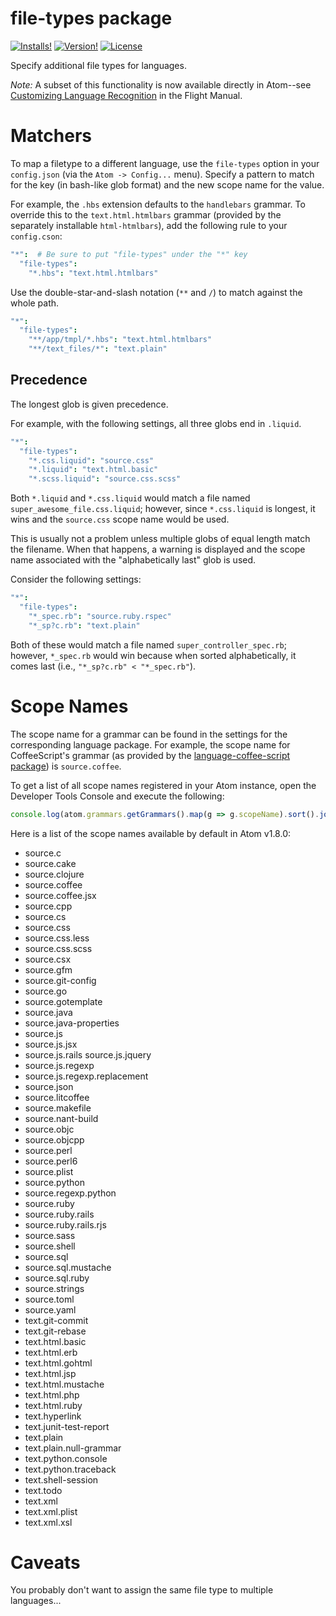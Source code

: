 # file-types package

[![Installs!](https://img.shields.io/apm/dm/file-types.svg)](https://atom.io/packages/file-types)
[![Version!](https://img.shields.io/apm/v/file-types.svg)](https://atom.io/packages/file-types)
[![License](https://img.shields.io/apm/l/file-types.svg)](https://github.com/execjosh/atom-file-types/blob/master/LICENSE.md)

Specify additional file types for languages.

_Note:_ A subset of this functionality is now available directly in Atom--see [Customizing Language Recognition](http://flight-manual.atom.io/using-atom/sections/basic-customization/#customizing-language-recognition) in the Flight Manual.

# Matchers

To map a filetype to a different language, use the `file-types` option in your `config.json` (via the `Atom -> Config...` menu). Specify a pattern to match for the key (in bash-like glob format) and the new scope name for the value.

For example, the `.hbs` extension defaults to the `handlebars` grammar. To override this to the `text.html.htmlbars` grammar (provided by the separately installable `html-htmlbars`), add the following rule to your `config.cson`:

```cson
"*":  # Be sure to put "file-types" under the "*" key
  "file-types":
    "*.hbs": "text.html.htmlbars"
```

Use the double-star-and-slash notation (`**` and `/`) to match against the whole path.

```cson
"*":
  "file-types":
    "**/app/tmpl/*.hbs": "text.html.htmlbars"
    "**/text_files/*": "text.plain"
```

## Precedence

The longest glob is given precedence.

For example, with the following settings, all three globs end in `.liquid`.

```cson
"*":
  "file-types":
    "*.css.liquid": "source.css"
    "*.liquid": "text.html.basic"
    "*.scss.liquid": "source.css.scss"
```

Both `*.liquid` and `*.css.liquid` would match a file named `super_awesome_file.css.liquid`; however, since `*.css.liquid` is longest, it wins and the `source.css` scope name would be used.

This is usually not a problem unless multiple globs of equal length match the filename. When that happens, a warning is displayed and the scope name associated with the "alphabetically last" glob is used.

Consider the following settings:

```cson
"*":
  "file-types":
    "*_spec.rb": "source.ruby.rspec"
    "*_sp?c.rb": "text.plain"
```

Both of these would match a file named `super_controller_spec.rb`; however, `*_spec.rb` would win because when sorted alphabetically, it comes last (i.e., `"*_sp?c.rb" < "*_spec.rb"`).

# Scope Names

The scope name for a grammar can be found in the settings for the corresponding language package. For example, the scope name for CoffeeScript's grammar (as provided by the [language-coffee-script package](https://github.com/atom/language-coffee-script)) is `source.coffee`.

To get a list of all scope names registered in your Atom instance, open the Developer Tools Console and execute the following:

```javascript
console.log(atom.grammars.getGrammars().map(g => g.scopeName).sort().join('\n'))
```

Here is a list of the scope names available by default in Atom v1.8.0:

- source.c
- source.cake
- source.clojure
- source.coffee
- source.coffee.jsx
- source.cpp
- source.cs
- source.css
- source.css.less
- source.css.scss
- source.csx
- source.gfm
- source.git-config
- source.go
- source.gotemplate
- source.java
- source.java-properties
- source.js
- source.js.jsx
- source.js.rails source.js.jquery
- source.js.regexp
- source.js.regexp.replacement
- source.json
- source.litcoffee
- source.makefile
- source.nant-build
- source.objc
- source.objcpp
- source.perl
- source.perl6
- source.plist
- source.python
- source.regexp.python
- source.ruby
- source.ruby.rails
- source.ruby.rails.rjs
- source.sass
- source.shell
- source.sql
- source.sql.mustache
- source.sql.ruby
- source.strings
- source.toml
- source.yaml
- text.git-commit
- text.git-rebase
- text.html.basic
- text.html.erb
- text.html.gohtml
- text.html.jsp
- text.html.mustache
- text.html.php
- text.html.ruby
- text.hyperlink
- text.junit-test-report
- text.plain
- text.plain.null-grammar
- text.python.console
- text.python.traceback
- text.shell-session
- text.todo
- text.xml
- text.xml.plist
- text.xml.xsl

# Caveats

You probably don't want to assign the same file type to multiple languages...
